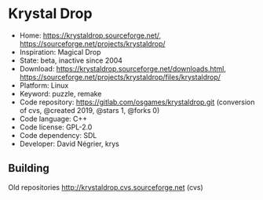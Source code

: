 # Krystal Drop

- Home: https://krystaldrop.sourceforge.net/, https://sourceforge.net/projects/krystaldrop/
- Inspiration: Magical Drop
- State: beta, inactive since 2004
- Download: https://krystaldrop.sourceforge.net/downloads.html, https://sourceforge.net/projects/krystaldrop/files/krystaldrop/
- Platform: Linux
- Keyword: puzzle, remake
- Code repository: https://gitlab.com/osgames/krystaldrop.git (conversion of cvs, @created 2019, @stars 1, @forks 0)
- Code language: C++
- Code license: GPL-2.0
- Code dependency: SDL
- Developer: David Négrier, krys

## Building

Old repositories http://krystaldrop.cvs.sourceforge.net (cvs)